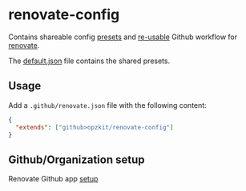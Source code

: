 # renovate-config

Contains shareable config [presets](https://docs.github.com/en/actions/using-workflows/reusing-workflows)
and [re-usable](https://docs.github.com/en/actions/using-workflows/reusing-workflows)
Github workflow for [renovate](https://docs.github.com/en/actions/using-workflows/reusing-workflows).

The [default.json](./default.json) file contains the shared presets.

## Usage

Add a `.github/renovate.json` file with the following content:

```json
{
  "extends": ["github>opzkit/renovate-config"]
}
```

## Github/Organization setup
Renovate Github app [setup](https://docs.renovatebot.com/modules/platform/github/#running-as-a-github-app)
